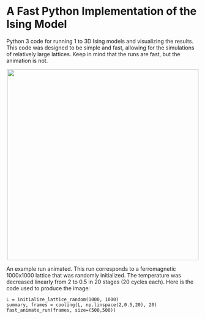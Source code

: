 # A Fast Python Implementation of the Ising Model

Python 3 code for running 1 to 3D Ising models and visualizing the results. 
This code was designed to be simple and fast, allowing for the simulations of relatively large lattices.
Keep in mind that the runs are fast, but the animation is not.

<p align="center">
<img src="./run_cooling.gif" width="500" height="500"/>
</p>

An example run animated. This run corresponds to a ferromagnetic 1000x1000 lattice that was randomly initialized.
The temperature was decreased linearly from 2 to 0.5 in 20 stages (20 cycles each).
Here is the code used to produce the image:

```
L = initialize_lattice_random(1000, 1000)
summary, frames = cooling(L, np.linspace(2,0.5,20), 20)
fast_animate_run(frames, size=(500,500))
```
